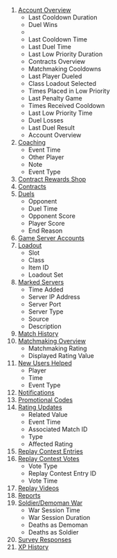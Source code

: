 1. [Account Overview](https://steamcommunity.com/my/gcpd/440?tab=playeroverview)
    * Last Cooldown Duration
    * Duel Wins
    * 
    * Last Cooldown Time
    * Last Duel Time
    * Last Low Priority Duration
    * Contracts Overview
    * Matchmaking Cooldowns
    * Last Player Dueled
    * Class Loadout Selected
    * Times Placed in Low Priority
    * Last Penalty Game
    * Times Received Cooldown
    * Last Low Priority Time
    * Duel Losses
    * Last Duel Result
    * Account Overview
2. [Coaching](https://steamcommunity.com/my/gcpd/440?tab=playercoachinghistory)
    * Event Time
    * Other Player
    * Note
    * Event Type
3. [Contract Rewards Shop](https://steamcommunity.com/my/gcpd/440?tab=playerquestpurchase)
4. [Contracts](https://steamcommunity.com/my/gcpd/440?tab=playerquests)
5. [Duels](https://steamcommunity.com/my/gcpd/440?tab=playerduelhistory)
    * Opponent
    * Duel Time
    * Opponent Score
    * Player Score
    * End Reason
6. [Game Server Accounts](https://steamcommunity.com/my/gcpd/440?tab=playergameserveraccounts)
7. [Loadout](https://steamcommunity.com/my/gcpd/440?tab=playerloadout)
    * Slot
    * Class
    * Item ID
    * Loadout Set
8. [Marked Servers](https://steamcommunity.com/my/gcpd/440?tab=playermarkedservers)
    * Time Added
    * Server IP Address
    * Server Port
    * Server Type
    * Source
    * Description
9. [Match History](https://steamcommunity.com/my/gcpd/440?tab=playermatchhistory)
10. [Matchmaking Overview](https://steamcommunity.com/my/gcpd/440?tab=playermatchmakingoverview)
    * Matchmaking Rating
    * Displayed Rating Value
11. [New Users Helped](https://steamcommunity.com/my/gcpd/440?tab=playerhelpednewusers)
    * Player
    * Time
    * Event Type
12. [Notifications](https://steamcommunity.com/my/gcpd/440?tab=playernotifications)
13. [Promotional Codes](https://steamcommunity.com/my/gcpd/440?tab=playerclaimcodes)
14. [Rating Updates](https://steamcommunity.com/my/gcpd/440?tab=playerratinghistory)
    * Related Value
    * Event Time
    * Associated Match ID
    * Type
    * Affected Rating
15. [Replay Contest Entries](https://steamcommunity.com/my/gcpd/440?tab=playerreplaycontest)
16. [Replay Contest Votes](https://steamcommunity.com/my/gcpd/440?tab=playerreplaycontestvotes)
    * Vote Type
    * Replay Contest Entry ID
    * Vote Time
17. [Replay Videos](https://steamcommunity.com/my/gcpd/440?tab=playerreplayuploads)
18. [Reports](https://steamcommunity.com/my/gcpd/440?tab=playerreports)
19. [Soldier/Demoman War](https://steamcommunity.com/my/gcpd/440?tab=playersoldierdemowardeaths)
    * War Session Time
    * War Session Duration
    * Deaths as Demoman
    * Deaths as Soldier
20. [Survey Responses](https://steamcommunity.com/my/gcpd/440?tab=playersurveyresponses)
21. [XP History](https://steamcommunity.com/my/gcpd/440?tab=playerxphistory)
